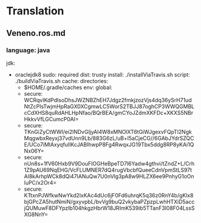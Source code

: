 # Translation

## Veneno.ros.md

### language: java
jdk:
- oraclejdk8
sudo: required
dist: trusty
install: ./installViaTravis.sh
script: ./buildViaTravis.sh
cache:
  directories:
  - $HOME/.gradle/caches
env:
  global:
  - secure: WCRqvIKdPdIsoDhsJWZNBZhEH7Jdgz2fmkjzozVjs4dq36ySrH71udNtZcPIsTwjmHpRaGX0XCgmwLC5WorS2TBJJ87oghCP3WWQGMBLcCdXHS8quRdAHLHpNfao/BQrBEA/gmCYoJZdmXKFDc+XKXS5NBrHkkvVfLGCumcP0AI=
  - secure: TKnGiZyCtWWI/ei2lNDvGIjyAI4W8xMNOlXT6tGiWJgexvFQpTl2NgkMqgwbxReyxj37vdUnn9Lb/883G6zL/uB+l5aCjeCG//6GAbJYdrSZQCE/UCo7iMlAxyqfuIlKcJABIhwpP8Fg4RwqxJG19Tbx5ddg8RP8yKAi1QNx06Y=
  - secure: nUn8s+1fV60Hxb9V9DouFIOGHeBpeTD7l6Yadw4gthvi/tZndZ+L/Crh1Z9pAU69NqEHG/VcFLUMNER7dQ4rugVbcbfQueeCdnVpmStLS97tAl8kArhpWCk8dQi47IANuQw7U0nVlg3pA8w9HLZX6ee9PnhyG1oOnluPC/x2Or4=
  - secure: KTtxnPJWfkwNwYkd2IxKAc4dUc6jF0Fd6uhrqK5q36z0RnY4b/gKlx8bjGPcZA5hutNmiN/gxyvpbL/bvVg9buQ2vkybaPZpzpLwhHTXiD5accjQUMuwF8DFYpzIb104hkgzHbrW18JRImK539ib5TTanF3I08F04LssSXG8NnY=
